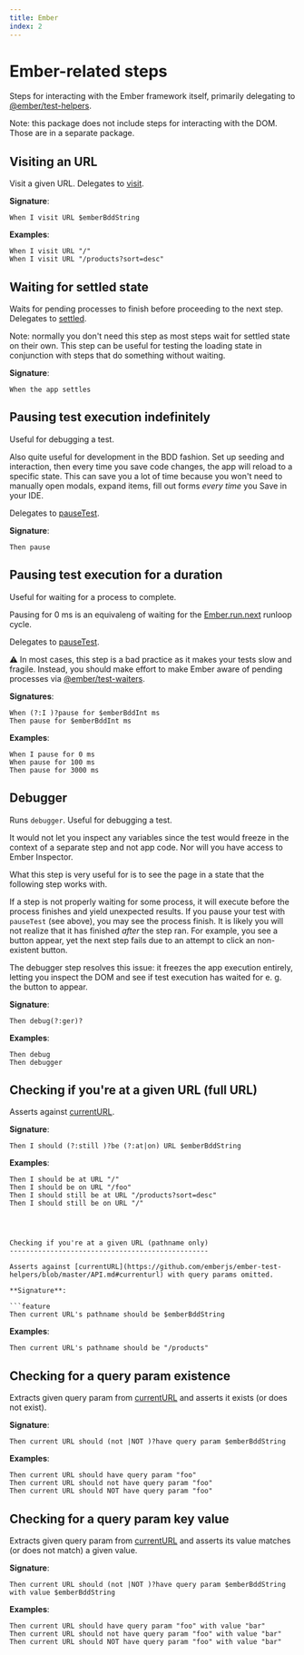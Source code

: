 ```yaml
---
title: Ember
index: 2
---
```


Ember-related steps
===================

Steps for interacting with the Ember framework itself, primarily delegating to [@ember/test-helpers](https://github.com/emberjs/ember-test-helpers/).

Note: this package does not include steps for interacting with the DOM. Those are in a separate package.



Visiting an URL
---------------

Visit a given URL. Delegates to [visit](https://github.com/emberjs/ember-test-helpers/blob/master/API.md#visit).

**Signature**: 

```feature
When I visit URL $emberBddString
```

**Examples**:

```feature
When I visit URL "/"
When I visit URL "/products?sort=desc"
```



Waiting for settled state
-------------------------

Waits for pending processes to finish before proceeding to the next step. Delegates to [settled](https://github.com/emberjs/ember-test-helpers/blob/master/API.md#settled).

Note: normally you don't need this step as most steps wait for settled state on their own. This step can be useful for testing the loading state in conjunction with steps that do something without waiting.

**Signature**:

```feature
When the app settles
```



Pausing test execution indefinitely
-----------------------------------

Useful for debugging a test.

Also quite useful for development in the BDD fashion. Set up seeding and interaction, then every time you save code changes, the app will reload to a specific state. This can save you a lot of time because you won't need to manually open modals, expand items, fill out forms *every time* you Save in your IDE.

Delegates to [pauseTest](https://github.com/emberjs/ember-test-helpers/blob/master/API.md#pausetest).

**Signature**:

```feature
Then pause
```




Pausing test execution for a duration
-------------------------------------

Useful for waiting for a process to complete.

Pausing for 0 ms is an equivaleng of waiting for the [Ember.run.next](https://api.emberjs.com/ember/release/functions/@ember/runloop/next) runloop cycle.

Delegates to [pauseTest](https://github.com/emberjs/ember-test-helpers/blob/master/API.md#pausetest).

⚠ In most cases, this step is a bad practice as it makes your tests slow and fragile. Instead, you should make effort to make Ember aware of pending processes via [@ember/test-waiters](https://github.com/emberjs/ember-test-waiters).

**Signatures**:

```feature
When (?:I )?pause for $emberBddInt ms
Then pause for $emberBddInt ms
```

**Examples**:

```feature
When I pause for 0 ms
When pause for 100 ms
Then pause for 3000 ms
```



Debugger
--------

Runs `debugger`. Useful for debugging a test.

It would not let you inspect any variables since the test would freeze in the context of a separate step and not app code. Nor will you have access to Ember Inspector.

What this step is very useful for is to see the page in a state that the following step works with.

If a step is not properly waiting for some process, it will execute before the process finishes and yield unexpected results. If you pause your test with `pauseTest` (see above), you may see the process finish. It is likely you will not realize that it has finished *after* the step ran. For example, you see a button appear, yet the next step fails due to an attempt to click an non-existent button.

The debugger step resolves this issue: it freezes the app execution entirely, letting you inspect the DOM and see if test execution has waited for e. g. the button to appear.

**Signature**:

```feature
Then debug(?:ger)?
```

**Examples**:

```feature
Then debug
Then debugger
```



Checking if you're at a given URL (full URL)
--------------------------------------------

Asserts against [currentURL](https://github.com/emberjs/ember-test-helpers/blob/master/API.md#currenturl).

**Signature**:

```feature
Then I should (?:still )?be (?:at|on) URL $emberBddString
```

**Examples**:

```feature
Then I should be at URL "/"
Then I should be on URL "/foo"
Then I should still be at URL "/products?sort=desc"
Then I should still be on URL "/"




Checking if you're at a given URL (pathname only)
-------------------------------------------------

Asserts against [currentURL](https://github.com/emberjs/ember-test-helpers/blob/master/API.md#currenturl) with query params omitted.

**Signature**:

```feature
Then current URL's pathname should be $emberBddString
```

**Examples**:

```feature
Then current URL's pathname should be "/products"
```



Checking for a query param existence
----------------------------------------

Extracts given query param from [currentURL](https://github.com/emberjs/ember-test-helpers/blob/master/API.md#currenturl) and asserts it exists (or does not exist). 

**Signature**:

```feature
Then current URL should (not |NOT )?have query param $emberBddString
```

**Examples**:

```feature
Then current URL should have query param "foo"
Then current URL should not have query param "foo"
Then current URL should NOT have query param "foo"
```





Checking for a query param key value
------------------------------------

Extracts given query param from [currentURL](https://github.com/emberjs/ember-test-helpers/blob/master/API.md#currenturl) and asserts its value matches (or does not match) a given value. 

**Signature**:

```feature
Then current URL should (not |NOT )?have query param $emberBddString with value $emberBddString
```

**Examples**:

```feature
Then current URL should have query param "foo" with value "bar"
Then current URL should not have query param "foo" with value "bar"
Then current URL should NOT have query param "foo" with value "bar"
```

